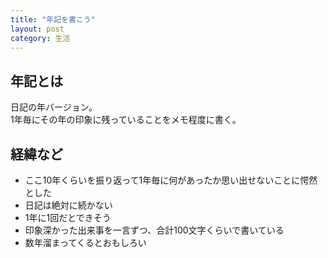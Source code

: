 ```yaml
---
title: "年記を書こう"
layout: post
category: 生活
---
```


## 年記とは

日記の年バージョン。  
1年毎にその年の印象に残っていることをメモ程度に書く。

## 経緯など

- ここ10年くらいを振り返って1年毎に何があったか思い出せないことに愕然とした
- 日記は絶対に続かない
- 1年に1回だとできそう
- 印象深かった出来事を一言ずつ、合計100文字くらいで書いている
- 数年溜まってくるとおもしろい
